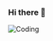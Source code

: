### Hi there 👋


<img  alt="Coding"  src="https://media1.tenor.com/m/X3jJ_r78JlcAAAAC/bobs-burger-tina-belcher.gif">
